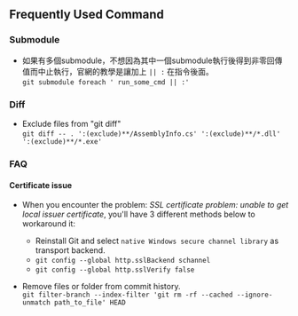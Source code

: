 ## Frequently Used Command


### Submodule
* 如果有多個submodule，不想因為其中一個submodule執行後得到非零回傳值而中止執行，官網的教學是讓加上 ` || : ` 在指令後面。  
`git submodule foreach ' run_some_cmd || :'`  


### Diff
* Exclude files from "git diff"  
`git diff -- . ':(exclude)**/AssemblyInfo.cs' ':(exclude)**/*.dll' ':(exclude)**/*.exe'`

### FAQ
#### Certificate issue
* When you encounter the problem: *SSL certificate problem: unable to get local issuer certificate*, you'll have 3 different methods below to workaround it:  
    - Reinstall Git and select `native Windows secure channel library` as transport backend.
    - `git config --global http.sslBackend schannel`
    - `git config --global http.sslVerify false`

* Remove files or folder from commit history.  
`git filter-branch --index-filter 'git rm -rf --cached --ignore-unmatch path_to_file' HEAD`  

